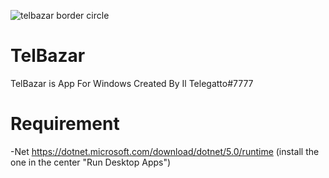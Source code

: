 ![telbazar border circle](https://user-images.githubusercontent.com/69989584/122527952-1a124a00-d01c-11eb-9693-93f1624bea91.png)
# TelBazar
TelBazar is App For Windows
Created By Il Telegatto#7777
# Requirement
-Net 
https://dotnet.microsoft.com/download/dotnet/5.0/runtime
(install the one in the center "Run Desktop Apps")
